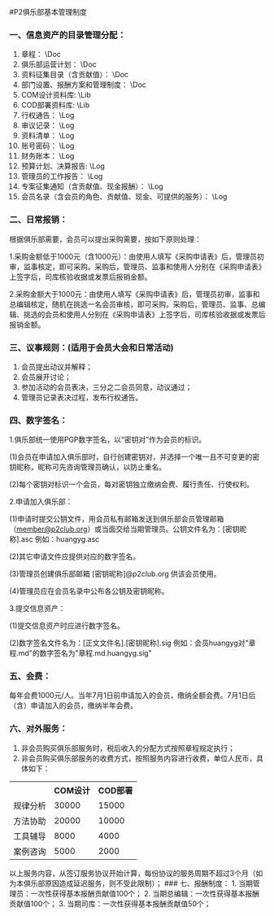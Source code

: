 #P2俱乐部基本管理制度

### 一、信息资产的目录管理分配：
1. 章程： \Doc
1. 俱乐部运营计划： \Doc 
1. 资料征集目录（含贡献值）： \Doc
1. 部门设置、报酬方案和管理制度： \Doc 
1. COM设计资料库: \Lib   
1. COD部署资料库: \Lib
1. 行权通告： \Log
1. 审议记录： \Log
1. 资料清单： \Log
1. 账号密码： \Log
1. 财务账本： \Log
1. 预算计划、决算报告: \Log   
1. 管理员的工作报告： \Log
1. 专案征集通知（含贡献值、现金报酬）： \Log
1. 会员名录（含会员的角色、贡献值、现金、可提供的服务）： \Log


### 二、日常报销：
根据俱乐部需要，会员可以提出采购需要，按如下原则处理：

1.采购金额低于1000元（含1000元）：由使用人填写《采购申请表》后，管理员初审，监事核定，即可采购。采购后，管理员、监事和使用人分别在《采购申请表》上签字后，司库核验收据或发票后报销金额。

2.采购金额大于1000元：由使用人填写《采购申请表》后，管理员初审，监事和总编辑核定，随机在挑选一名会员审核，即可采购。采购后，管理员、监事、总编辑、挑选的会员和使用人分别在《采购申请表》上签字后，司库核验收据或发票后报销金额。

### 三、议事规则：(适用于会员大会和日常活动)
1. 会员提出动议并解释；
2. 会员展开讨论；
3. 参加活动的会员表决，三分之二会员同意，动议通过；
4. 管理员记录表决过程，发布行权通告。

### 四、数字签名：
1.俱乐部统一使用PGP数字签名，以“密钥对”作为会员的标识。

(1)会员在申请加入俱乐部时，自行创建密钥对，并选择一个唯一且不可变更的密钥昵称，昵称可先咨询管理员确认，以防止重名。

(2)每个密钥对标识一个会员，每对密钥独立缴纳会费、履行责任、行使权利。

2.申请加入俱乐部：

(1)申请时提交公钥文件，用会员私有邮箱发送到俱乐部会员管理邮箱（member@p2club.org）或当面交给当期管理员。公钥文件名为：[密钥昵称].asc 例如：huangyg.asc

(2)其它申请文件应提供对应的数字签名。

(3)管理员创建俱乐部邮箱 [密钥昵称]@p2club.org 供该会员使用。

(4)管理员应在会员名录中公布各公钥及密钥昵称。

3.提交信息资产：

(1)提交信息资产时应进行数字签名。

(2)数字签名文件名为：[正文文件名].[密钥昵称].sig 例如：会员huangyg对"章程.md"的数字签名为"章程.md.huangyg.sig" 

### 五、会费：
每年会费1000元/人。当年7月1日前申请加入的会员，缴纳全额会费。7月1日后（含）申请加入的会员，缴纳半年会费。

### 六、对外服务：
1. 非会员购买俱乐部服务时，税后收入的分配方式按照章程规定执行；
2. 非会员购买俱乐部服务的收费方式，按照服务内容进行收费，单位人民币，具体如下：
<table>
<tr><th></th><th>COM设计</th><th>COD部署</th></tr>
<tr><td>规律分析</td><td>30000</td><td>15000</td></tr>
<tr><td>方法协助</td><td>20000</td><td>10000</td></tr>
<tr><td>工具辅导</td><td>8000</td><td>4000</td></tr>
<tr><td>案例咨询</td><td>5000</td><td>2000</td></tr>
</table>
以上服务内容，从签订服务协议开始计算，每份协议的服务周期不超过3个月（如为本俱乐部原因造成延迟服务，则不受此限制）； 
### 七、报酬制度：
1. 当期管理员：一次性获得基本报酬贡献值100个；
2. 当期总编辑：一次性获得基本报酬贡献值100个；
3. 当期司库：一次性获得基本报酬贡献值50个；